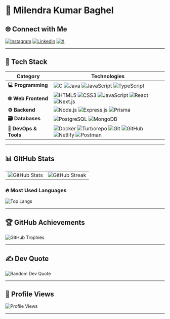 # 💫 Milendra Kumar Baghel  

## 🌐 Connect with Me  
[![Instagram](https://img.shields.io/badge/Instagram-%23E4405F.svg?style=for-the-badge&logo=Instagram&logoColor=white)](https://instagram.com/milendrabaghel)  [![LinkedIn](https://img.shields.io/badge/LinkedIn-%230077B5.svg?style=for-the-badge&logo=linkedin&logoColor=white)](https://linkedin.com/in/milendra-kumar-baghel)  [![X](https://img.shields.io/badge/X-black.svg?style=for-the-badge&logo=X&logoColor=white)](https://x.com/milendrabaghel)  

---

## 🚀 Tech Stack  

| **Category**             | **Technologies** |
|-------------------------|---------------------------------------------------------------------------------------------------------------------------------------------------------------------------------------------------------------------------------------------------------------------------------------------------------------------------------------------------------------------------------------------------------------------------------------------------------------------------------------------|
| **💻 Programming**      | ![C](https://img.shields.io/badge/C-%2300599C.svg?style=for-the-badge&logo=c&logoColor=white) ![Java](https://img.shields.io/badge/Java-%23ED8B00.svg?style=for-the-badge&logo=openjdk&logoColor=white) ![JavaScript](https://img.shields.io/badge/JavaScript-%23323330.svg?style=for-the-badge&logo=javascript&logoColor=%23F7DF1E) ![TypeScript](https://img.shields.io/badge/TypeScript-%23323330.svg?style=for-the-badge&logo=typescript&logoColor=%23F7DF1E) |
| **🌐 Web Frontend**     | ![HTML5](https://img.shields.io/badge/HTML5-%23E34F26.svg?style=for-the-badge&logo=html5&logoColor=white) ![CSS3](https://img.shields.io/badge/CSS3-%231572B6.svg?style=for-the-badge&logo=css3&logoColor=white) ![JavaScript](https://img.shields.io/badge/JavaScript-%23323330.svg?style=for-the-badge&logo=javascript&logoColor=%23F7DF1E) ![React](https://img.shields.io/badge/React-%2320232a.svg?style=for-the-badge&logo=react&logoColor=%2361DAFB) ![Next.js](https://img.shields.io/badge/Next.js-black?style=for-the-badge&logo=next.js&logoColor=white) |
| **⚙️ Backend**         | ![Node.js](https://img.shields.io/badge/Node.js-6DA55F?style=for-the-badge&logo=node.js&logoColor=white) ![Express.js](https://img.shields.io/badge/Express.js-%23404d59.svg?style=for-the-badge&logo=express&logoColor=%2361DAFB) ![Prisma](https://img.shields.io/badge/Prisma-2D3748?style=for-the-badge&logo=prisma&logoColor=white) |
| **🗃️ Databases**        | ![PostgreSQL](https://img.shields.io/badge/PostgreSQL-%23316192.svg?style=for-the-badge&logo=postgresql&logoColor=white) ![MongoDB](https://img.shields.io/badge/MongoDB-%2347A248.svg?style=for-the-badge&logo=mongodb&logoColor=white) |
| **🚀 DevOps & Tools**   | ![Docker](https://img.shields.io/badge/Docker-%230db7ed.svg?style=for-the-badge&logo=docker&logoColor=white) ![Turborepo](https://img.shields.io/badge/Turborepo-%23000000.svg?style=for-the-badge&logo=turborepo&logoColor=white) ![Git](https://img.shields.io/badge/Git-%23F05033.svg?style=for-the-badge&logo=git&logoColor=white) ![GitHub](https://img.shields.io/badge/GitHub-%23121011.svg?style=for-the-badge&logo=github&logoColor=white) ![Netlify](https://img.shields.io/badge/Netlify-%23000000.svg?style=for-the-badge&logo=netlify&logoColor=#00C7B7) ![Postman](https://img.shields.io/badge/Postman-FF6C37?style=for-the-badge&logo=postman&logoColor=white) |
---

## 📊 GitHub Stats  

<table>
  <tr>
    <td><img src="https://github-readme-stats.vercel.app/api?username=milendrakumarbaghel&theme=apprentice&hide_border=false&include_all_commits=false&count_private=false" alt="GitHub Stats"></td>
    <td><img src="https://github-readme-streak-stats.herokuapp.com/?user=milendrakumarbaghel&theme=apprentice&hide_border=false" alt="GitHub Streak"></td>
  </tr>
</table>

### 🔥 Most Used Languages  
![Top Langs](https://github-readme-stats.vercel.app/api/top-langs/?username=milendrakumarbaghel&theme=apprentice&hide_border=false&include_all_commits=false&count_private=false&layout=compact)

---

## 🏆 GitHub Achievements  
![GitHub Trophies](https://github-profile-trophy.vercel.app/?username=milendrakumarbaghel&theme=apprentice&no-frame=false&no-bg=true&margin-w=4)

---

## ✍️ Dev Quote  
![Random Dev Quote](https://quotes-github-readme.vercel.app/api?type=horizontal&theme=merko)

---

## 👀 Profile Views  
![Profile Views](https://komarev.com/ghpvc/?username=milendrakumarbaghel&color=blue&style=flat)

---

